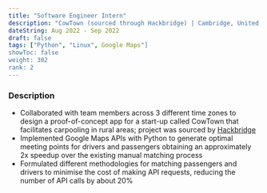 ```yaml
---
title: "Software Engineer Intern"
description: "CowTown (sourced through Hackbridge) | Cambridge, United Kingdom"
dateString: Aug 2022 - Sep 2022
draft: false
tags: ["Python", "Linux", Google Maps"]
showToc: false
weight: 302
rank: 2
--- 
```


### Description

- Collaborated with team members across 3 different time zones to design a proof-of-concept app for a start-up called CowTown that facilitates carpooling in rural areas; project was sourced by [Hackbridge](https://www.hackbridge.io/)
- Implemented Google Maps APIs with Python to generate optimal meeting points for drivers and passengers obtaining an approximately 2x speedup over the existing manual matching process 
- Formulated different methodologies for matching passengers and drivers to minimise the cost of making API requests, reducing the number of API calls by about 20\%

